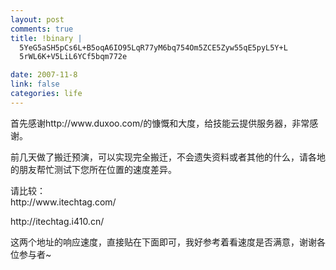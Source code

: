 ```yaml
--- 
layout: post
comments: true
title: !binary |
  5YeG5aSH5pCs6L+B5oqA6IO95LqR77yM6bq754Om5ZCE5Zyw55qE5pyL5Y+L
  5rWL6K+V5LiL6YCf5bqm772e

date: 2007-11-8
link: false
categories: life
---
```

<p>首先感谢http://www.duxoo.com/的慷慨和大度，给技能云提供服务器，非常感谢。</p>
<p>前几天做了搬迁预演，可以实现完全搬迁，不会遗失资料或者其他的什么，请各地的朋友帮忙测试下您所在位置的速度差异。</p>
<p>请比较：<br />
http://www.itechtag.com/</p>
<p>http://itechtag.i410.cn/</p>
<p>这两个地址的响应速度，直接贴在下面即可，我好参考着看速度是否满意，谢谢各位参与者~</p>
